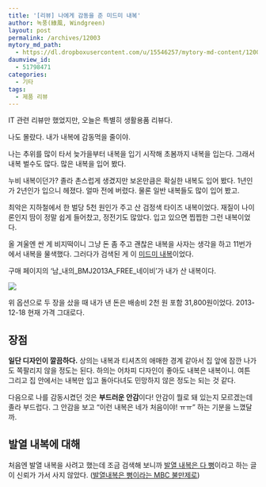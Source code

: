```yaml
---
title: '[리뷰] 나에게 감동을 준 미드미 내복'
author: 녹풍(綠風, Windgreen)
layout: post
permalink: /archives/12003
mytory_md_path:
  - https://dl.dropboxusercontent.com/u/15546257/mytory-md-content/12003-naebok.md
daumview_id:
  - 51798471
categories:
  - 기타
tags:
  - 제품 리뷰
---
```

IT 관련 리뷰만 했었지만, 오늘은 특별히 생활용품 리뷰다.

나도 몰랐다. 내가 내복에 감동먹을 줄이야.

나는 추위를 많이 타서 늦가을부터 내복을 입기 시작해 초봄까지 내복을 입는다. 그래서 내복 벌수도 많다. 많은 내복을 입어 봤다.

누비 내복이던가? 졸라 촌스럽게 생겼지만 보온만큼은 확실한 내복도 입어 봤다. 1년인가 2년인가 입으니 헤졌다. 얼마 전에 버렸다. 물론 일반 내복들도 많이 입어 봤고.

최악은 지하철에서 한 벌당 5천 원인가 주고 산 검정색 타이즈 내복이었다. 재질이 나이론인지 땀이 정말 쉽게 들어찼고, 정전기도 많았다. 입고 있으면 찝찝한 그런 내복이었다.

올 겨울엔 싼 게 비지떡이니 그냥 돈 좀 주고 괜찮은 내복을 사자는 생각을 하고 11번가에서 내복을 물색했다. 그러다가 검색된 게 이 [미드미 내복][1]이었다.

구매 페이지의 &#8216;남&#95;내의&#95;BMJ2013A&#95;FREE&#95;네이비&#8217;가 내가 산 내복이다.

![][2]

위 옵션으로 두 장을 샀을 때 내가 낸 돈은 배송비 2천 원 포함 31,800원이었다. 2013-12-18 현재 가격 그대로다.

## 장점

**일단 디자인이 깔끔하다.** 상의는 내복과 티셔츠의 애매한 경계 같아서 집 앞에 잠깐 나가도 쪽팔리지 않을 정도는 된다. 하의는 어차피 디자인이 좋아도 내복은 내복이니. 여튼 그리고 집 안에서는 내복만 입고 돌아다녀도 민망하지 않은 정도는 되는 것 같다.

다음으로 나를 감동시켰던 것은 **부드러운 안감**이다! 안감이 뭘로 돼 있는지 모르겠는데 졸라 부드럽다. 그 안감을 보고 &#8220;이런 내복은 네가 처음이야! ㅠㅠ&#8221; 하는 기분을 느꼈달까.

## 발열 내복에 대해

처음엔 발열 내복을 사려고 했는데 조금 검색해 보니까 [발열 내복은 다 뻥][3]이라고 하는 글이 신뢰가 가서 사지 않았다. ([발열내복은 뻥이라는 MBC 불만제로][4])

 [1]: http://www.11st.co.kr/product/SellerProductDetail.tmall?method=getSellerProductDetail&prdNo=870544187&xfrom=&xzone=
 [2]: http://dl.dropboxusercontent.com/u/15546257/blog/mytory/naebok.png
 [3]: http://jinmedi.tistory.com/247
 [4]: http://m.imbc.com/m/Vod/VodDetailInfo.aspx?progCode=1000838100281100000&itemid=810770